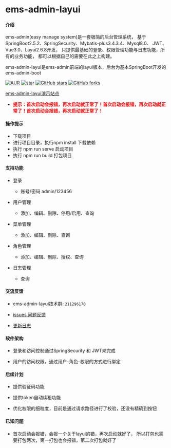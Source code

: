 # ems-admin-layui

#### 介绍
ems-admin(easy manage system)是一套极简的后台管理系统，
基于SpringBoot2.5.2、SpringSecurity、Mybatis-plus3.4.3.4、Mysql8.0、
JWT、Vue3.0、Layui2.6.8开发，
只提供最基础的登录、权限管理功能与日志功能，所有的业务功能，
都可以根据自己的需要在此之上构建。

ems-admin-layui是ems-admin前端的layui版本，后台为基本SpringBoot开发的ems-admin-boot


[![AUR](https://img.shields.io/badge/license-Apache%20License%202.0-blue.svg)](https://github.com/ems-admin/ems-admin-boot/blob/master/LICENSE)
[![star](https://gitee.com/ems-admin/ems-admin-layui/badge/star.svg?theme=white)](https://gitee.com/ems-admin/ems-admin-layui)
[![GitHub stars](https://img.shields.io/github/stars/ems-admin/ems-admin-layui.svg?style=social&label=Stars)](https://github.com/ems-admin/ems-admin-layui)
[![GitHub forks](https://img.shields.io/github/forks/ems-admin/ems-admin-layui.svg?style=social&label=Fork)](https://github.com/ems-admin/ems-admin-layui)

[ems-admin-layui演示站点](https://ems-admin-layui.facebook47.cn/)

 - **<font color=red>提示：首次启动会报错，再次启动就正常了！首次启动会报错，再次启动就正常了！首次启动会报错，再次启动就正常了！</font>**

####    操作提示

- 下载项目
- 进行项目目录，执行npm install 下载依赖
- 执行 npm run serve 启动项目
- 执行 npm run build 打包项目

#### 支持功能

-  登录
    - 账号/密码 admin/123456


-  用户管理
    - 添加、编辑、删除、停用/启用、查询


-  菜单管理
    - 添加、编辑、删除、查询


-  角色管理
    - 添加、编辑、删除、授权、查询


-  日志管理
    - 查询


#### 交流反馈

- ems-admin-layui技术群: `211296170`


- [issues 问题反馈](https://github.com/ems-admin/ems-admin-layui/issues)


- [更新日志](CHANGELOG.md)


#### 软件架构

- 登录和访问控制通过SpringSecurity 和 JWT来完成


- 用户的访问权限，通过用户-角色-权限的方式进行绑定


#### 后续计划

- 提供验证码功能


- 提供token自动续租功能


- 优化权限的细粒度，目前是通过请求路径进行了校验，还没有精确到按钮


#### 已知问题

- 首次启动会报错，会报一个关于layui的错，再次启动就好了， 所以打包也需要打包两次，第一打包也会报错，第二次打包就好了



